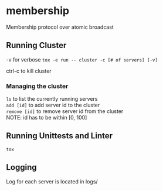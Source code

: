 # membership
Membership protocol over atomic broadcast

## Running Cluster
-v for verbose
`tox -e run -- cluster -c [# of servers] [-v]`

ctrl-c to kill cluster

### Managing the cluster
`ls` to list the currently running servers  
`add [id]` to add server id to the cluster  
`remove [id]` to remove server id from the cluster  
NOTE: id has to be within [0, 100]  

## Running Unittests and Linter
`tox`

## Logging
Log for each server is located in logs/
